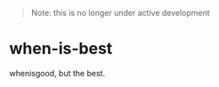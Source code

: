 > Note: this is no longer under active development

when-is-best
============

whenisgood, but the best.
